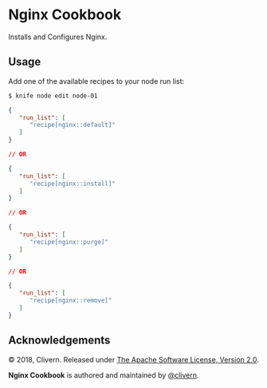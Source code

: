 Nginx Cookbook
===============

Installs and Configures Nginx.

Usage
-----

Add one of the available recipes to your node run list:

```bash
$ knife node edit node-01
```

```json
{
   "run_list": [
      "recipe[nginx::default]"
   ]
}

// OR

{
   "run_list": [
      "recipe[nginx::install]"
   ]
}

// OR

{
   "run_list": [
      "recipe[nginx::purge]"
   ]
}

// OR

{
   "run_list": [
      "recipe[nginx::remove]"
   ]
}
```


Acknowledgements
----------------

© 2018, Clivern. Released under [The Apache Software License, Version 2.0](http://www.apache.org/licenses/LICENSE-2.0.txt).

**Nginx Cookbook** is authored and maintained by [@clivern](http://github.com/clivern).